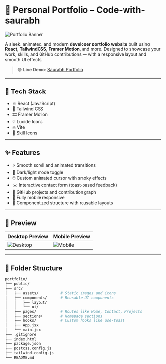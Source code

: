 # 🌟 Personal Portfolio – Code-with-saurabh

![Portfolio Banner](https://images.unsplash.com/photo-1556742049-0cfed4f6a45d?w=1200&h=400&fit=crop)

A sleek, animated, and modern **developer portfolio website** built using **React**, **TailwindCSS**, **Framer Motion**, and more. Designed to showcase your work, skills, and GitHub contributions — with a responsive layout and smooth UI effects.

> 🟢 **Live Demo**: [Saurabh Portfolio](https://github.com/Code-with-saurabh/react-portfolio/)

---

## 🚀 Tech Stack

- ⚛️ React (JavaScript)
- 🎨 Tailwind CSS
- 🎞️ Framer Motion
- 💡 Lucide Icons
- 🔥 Vite
- 🧠 Skill Icons
 

---

## ✨ Features

- ⚡ Smooth scroll and animated transitions
- 🌙 Dark/light mode toggle
- 🖱️ Custom animated cursor with smoky effects
- ✉️ Interactive contact form (toast-based feedback)
- 📂 GitHub projects and contribution graph
- 📱 Fully mobile responsive
- 🧩 Componentized structure with reusable layouts

---

## 📸 Preview

| Desktop Preview | Mobile Preview |
|------------------|----------------|
| ![Desktop](https://via.placeholder.com/600x300?text=Desktop+Preview) | ![Mobile](https://via.placeholder.com/300x600?text=Mobile+Preview) |

---

## 📁 Folder Structure

```bash
portfolio/
├── public/
├── src/
│   ├── assets/          # Static images and icons
│   ├── components/      # Reusable UI components
│   │   ├── layout/
│   │   └── ui/
│   ├── pages/           # Routes like Home, Contact, Projects
│   ├── sections/        # Homepage sections
│   ├── hooks/           # Custom hooks like use-toast
│   ├── App.jsx
│   └── main.jsx
├── .gitignore
├── index.html
├── package.json
├── postcss.config.js
├── tailwind.config.js
└── README.md
